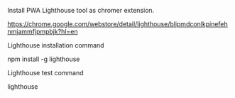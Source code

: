 Install PWA Lighthouse tool as chromer extension.

https://chrome.google.com/webstore/detail/lighthouse/blipmdconlkpinefehnmjammfjpmpbjk?hl=en

Lighthouse installation command

npm install -g lighthouse

Lighthouse test command

lighthouse <url>
